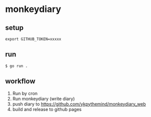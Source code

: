 # monkeydiary

## setup

```
export GITHUB_TOKEN=xxxxx
```

## run

```
$ go run .
```

## workflow

1. Run by cron
1. Run monkeydiary (write diary)
1. push diary to https://github.com/ykpythemind/monkeydiary_web
1. build and release to github pages
